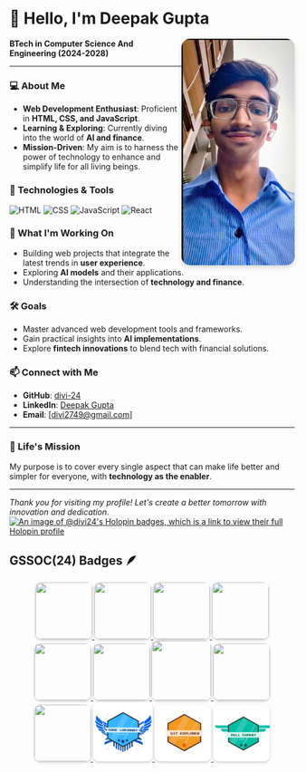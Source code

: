 # 👋 Hello, I'm Deepak Gupta

<img src="https://github.com/divi-24/divi-24/blob/11c0984339b46162769809ed306b969ce12cbd8f/me.jpeg" width="200px" height="400px" alt="Profile Picture" align="right" style="border-radius: 15px; box-shadow: 0 4px 8px rgba(0, 0, 0, 0.15);" />

**BTech in Computer Science And Engineering (2024-2028)**  

---

### 💻 About Me
- **Web Development Enthusiast**: Proficient in **HTML, CSS, and JavaScript**.
- **Learning & Exploring**: Currently diving into the world of **AI and finance**.
- **Mission-Driven**: My aim is to harness the power of technology to enhance and simplify life for all living beings.

### 🔧 Technologies & Tools
![HTML](https://img.shields.io/badge/HTML-FFA500?style=for-the-badge&logo=html5&logoColor=white)
![CSS](https://img.shields.io/badge/CSS-1572B6?style=for-the-badge&logo=css3&logoColor=white)
![JavaScript](https://img.shields.io/badge/JavaScript-323330?style=for-the-badge&logo=javascript&logoColor=F7DF1E)
![React](https://img.shields.io/badge/React-61DAFB?style=for-the-badge&logo=react&logoColor=black)

### 🌱 What I'm Working On
- Building web projects that integrate the latest trends in **user experience**.
- Exploring **AI models** and their applications.
- Understanding the intersection of **technology and finance**.

### 🛠️ Goals
- Master advanced web development tools and frameworks.
- Gain practical insights into **AI implementations**.
- Explore **fintech innovations** to blend tech with financial solutions.

### 📫 Connect with Me
- **GitHub**: [divi-24](https://github.com/divi-24)
- **LinkedIn**: [Deepak Gupta](https://linkedin.com/in/deepakgupta249)
- **Email**: [divi2749@gmail.com]

---

### 🧭 Life's Mission
My purpose is to cover every single aspect that can make life better and simpler for everyone, with **technology as the enabler**.

---

*Thank you for visiting my profile! Let's create a better tomorrow with innovation and dedication.*
[![An image of @divi24's Holopin badges, which is a link to view their full Holopin profile](https://holopin.me/divi24)](https://holopin.io/@divi24)

## GSSOC(24) Badges 🪶
<div align="center" style="display: flex; align-items: center; justify-content: center; gap: 10px;">
  <a href="https://gssoc.girlscript.tech/leaderboard">
    <img src="https://raw.githubusercontent.com/GSSoC24/Postman-Challenge/main/docs/assets/Postman%20White.png" width="100px" height="100px" style="border-radius: 10px; box-shadow: 0 2px 4px rgba(0, 0, 0, 0.2);" />
    <img src="https://raw.githubusercontent.com/GSSoC24/Postman-Challenge/main/docs/assets/1.png" width="100px" height="100px" style="border-radius: 10px; box-shadow: 0 2px 4px rgba(0, 0, 0, 0.2);" />
    <img src="https://raw.githubusercontent.com/GSSoC24/Postman-Challenge/main/docs/assets/2.png" width="100px" height="100px" style="border-radius: 10px; box-shadow: 0 2px 4px rgba(0, 0, 0, 0.2);" />
    <img src="https://raw.githubusercontent.com/GSSoC24/Postman-Challenge/main/docs/assets/3.png" width="100px" height="100px" style="border-radius: 10px; box-shadow: 0 2px 4px rgba(0, 0, 0, 0.2);" />
    <img src="https://raw.githubusercontent.com/GSSoC24/Postman-Challenge/main/docs/assets/4.png" width="100px" height="100px" style="border-radius: 10px; box-shadow: 0 2px 4px rgba(0, 0, 0, 0.2);" />
    <img src="https://raw.githubusercontent.com/GSSoC24/Postman-Challenge/main/docs/assets/5.png" width="100px" height="100px" style="border-radius: 10px; box-shadow: 0 2px 4px rgba(0, 0, 0, 0.2);" />
    <img src="https://raw.githubusercontent.com/GSSoC24/Postman-Challenge/main/docs/assets/6.png" width="105px" height="105px" style="border-radius: 10px; box-shadow: 0 2px 4px rgba(0, 0, 0, 0.2);" />
    <img src="https://raw.githubusercontent.com/GSSoC24/Postman-Challenge/main/docs/assets/7.png" width="100px" height="100px" style="border-radius: 10px; box-shadow: 0 2px 4px rgba(0, 0, 0, 0.2);" />
    <img src="https://raw.githubusercontent.com/GSSoC24/Postman-Challenge/main/docs/assets/8.png" width="100px" height="100px" style="border-radius: 10px; box-shadow: 0 2px 4px rgba(0, 0, 0, 0.2);" />
    <img src="https://raw.githubusercontent.com/GSSoC24/Contributor/refs/heads/main/assets/Code%20Luminary.png" width="105px" height="105px" style="border-radius: 10px; box-shadow: 0 2px 4px rgba(0, 0, 0, 0.2);" />
    <img src="https://raw.githubusercontent.com/GSSoC24/Contributor/refs/heads/main/assets/Git%20Explorer.png" width="100px" height="100px" style="border-radius: 10px; box-shadow: 0 2px 4px rgba(0, 0, 0, 0.2);" />
    <img src="https://raw.githubusercontent.com/GSSoC24/Contributor/refs/heads/main/assets/Pull%20Expert.png" width="100px" height="100px" style="border-radius: 10px; box-shadow: 0 2px 4px rgba(0, 0, 0, 0.2);" />
  </a>
</div>

<!--
**divi-24/divi-24** is a ✨ _special_ ✨ repository because its `README.md` (this file) appears on your GitHub profile.
-->
